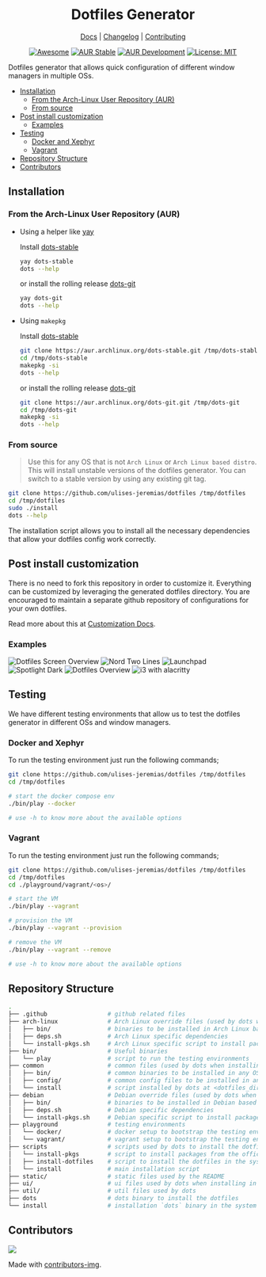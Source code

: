 <div align="center">
<h1>Dotfiles Generator</h1>

[Docs](https://github.com/ulises-jeremias/dotfiles/wiki) |
[Changelog](#) |
[Contributing](https://github.com/ulises-jeremias/dotfiles/blob/master/.github/CONTRIBUTING.md)

</div>
<div align="center">

[![Awesome](https://cdn.rawgit.com/sindresorhus/awesome/d7305f38d29fed78fa85652e3a63e154dd8e8829/media/badge.svg)](https://github.com/PandaFoss/Awesome-Arch)
[![AUR Stable](https://img.shields.io/aur/version/dots-stable?label=AUR+Stable)](https://aur.archlinux.org/packages/dots-stable)
[![AUR Development](https://img.shields.io/aur/version/dots-git?label=AUR+Development)](https://aur.archlinux.org/packages/dots-git)
[![License: MIT][licensebadge]][licenseurl]

</div>

Dotfiles generator that allows quick configuration of different window managers in multiple OSs.

- [Installation](#installation)
  - [From the Arch-Linux User Repository (AUR)](#from-the-arch-linux-user-repository-aur)
  - [From source](#from-source)
- [Post install customization](#post-install-customization)
  - [Examples](#examples)
- [Testing](#testing)
  - [Docker and Xephyr](#docker-and-xephyr)
  - [Vagrant](#vagrant)
- [Repository Structure](#repository-structure)
- [Contributors](#contributors)

## Installation

### From the Arch-Linux User Repository (AUR)

- Using a helper like [yay](https://github.com/Jguer/yay)

  Install [dots-stable](https://aur.archlinux.org/packages/dots-stable/)

  ```sh
  yay dots-stable
  dots --help
  ```

  or install the rolling release [dots-git](https://aur.archlinux.org/packages/dots-git/)

  ```sh
  yay dots-git
  dots --help
  ```

- Using `makepkg`

  Install [dots-stable](https://aur.archlinux.org/packages/dots-stable/)

  ```sh
  git clone https://aur.archlinux.org/dots-stable.git /tmp/dots-stable
  cd /tmp/dots-stable
  makepkg -si
  dots --help
  ```

  or install the rolling release [dots-git](https://aur.archlinux.org/packages/dots-git/)

  ```sh
  git clone https://aur.archlinux.org/dots-git.git /tmp/dots-git
  cd /tmp/dots-git
  makepkg -si
  dots --help
  ```

### From source

> Use this for any OS that is not `Arch Linux` or `Arch Linux based distro`.
> This will install unstable versions of the dotfiles generator. You can switch to a stable version by using any existing git tag.

```sh
git clone https://github.com/ulises-jeremias/dotfiles /tmp/dotfiles
cd /tmp/dotfiles
sudo ./install
dots --help
```

The installation script allows you to install all the necessary dependencies that allow your dotfiles config work correctly.

## Post install customization

There is no need to fork this repository in order to customize it. Everything can be customized by leveraging the generated dotfiles directory. You are encouraged to maintain a separate github repository of configurations for your own dotfiles.

Read more about this at [Customization Docs](https://github.com/ulises-jeremias/dotfiles/wiki/#Customization).

### Examples

<div class="container">
  <img alt="Dotfiles Screen Overview" src="./static/screen-2.jpg" />
  <img alt="Nord Two Lines" src="./static/screenshot-nord-two-lines.png" />
  <img alt="Launchpad" src="./static/screenshot-launchpad.png" />
  <img alt="Spotlight Dark" src="./static/screenshot-spotlight-dark.png" />
  <img alt="Dotfiles Overview" src="./static/demo.gif" />
  <img alt="i3 with alacritty" src="./static/nvim.png" />
</div>

## Testing

We have different testing environments that allow us to test the dotfiles generator in different OSs and window managers.

### Docker and Xephyr

To run the testing environment just run the following commands;

```sh
git clone https://github.com/ulises-jeremias/dotfiles /tmp/dotfiles
cd /tmp/dotfiles

# start the docker compose env
./bin/play --docker

# use -h to know more about the available options
```

### Vagrant

To run the testing environment just run the following commands;

```sh
git clone https://github.com/ulises-jeremias/dotfiles /tmp/dotfiles
cd /tmp/dotfiles
cd ./playground/vagrant/<os>/

# start the VM
./bin/play --vagrant

# provision the VM
./bin/play --vagrant --provision

# remove the VM
./bin/play --vagrant --remove

# use -h to know more about the available options
```

## Repository Structure

```sh
.
├── .github                 # github related files
├── arch-linux              # Arch Linux override files (used by dots when installing in Arch Linux based distros)
│   ├── bin/                # binaries to be installed in Arch Linux based distros
│   ├── deps.sh             # Arch Linux specific dependencies
│   └── install-pkgs.sh     # Arch Linux specific script to install packages from the AUR and the official repos
├── bin/                    # Useful binaries
│   └── play                # script to run the testing environments
├── common                  # common files (used by dots when installing in any OS)
│   ├── bin/                # common binaries to be installed in any OS
│   ├── config/             # common config files to be installed in any OS
│   └── install             # script installed by dots at <dotfiles_dir>/install
├── debian                  # Debian override files (used by dots when installing in Debian based distros)
│   ├── bin/                # binaries to be installed in Debian based distros
│   ├── deps.sh             # Debian specific dependencies
│   └── install-pkgs.sh     # Debian specific script to install packages from the official repos and other sources
├── playground              # testing environments
│   └── docker/             # docker setup to bootstrap the testing environments
│   └── vagrant/            # vagrant setup to bootstrap the testing environments
├── scripts                 # scripts used by dots to install the dotfiles
│   └── install-pkgs        # script to install packages from the official repos and other sources
│   ├── install-dotfiles    # script to install the dotfiles in the system
│   └── install             # main installation script
├── static/                 # static files used by the README
├── ui/                     # ui files used by dots when installing in interactive mode - WIP
├── util/                   # util files used by dots
├── dots                    # dots binary to install the dotfiles
└── install                 # installation `dots` binary in the system
```

## Contributors

<a href="https://github.com/ulises-jeremias/dotfiles/contributors">
  <img src="https://contrib.rocks/image?repo=ulises-jeremias/dotfiles"/>
</a>

Made with [contributors-img](https://contrib.rocks).

[licensebadge]: https://img.shields.io/badge/License-MIT-blue.svg
[licenseurl]: https://github.com/ulises-jeremias/dotfiles/blob/master/LICENSE
